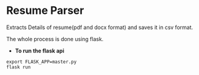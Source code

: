 # Resume Parser

Extracts Details of resume(pdf and docx format) and saves it in csv format.

The whole process is done using flask.

- **To run the flask api**
```
export FLASK_APP=master.py
flask run
```